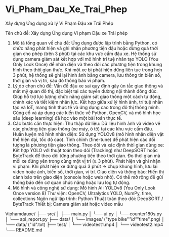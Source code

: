 # Vi_Pham_Dau_Xe_Trai_Phep

Xây dựng Ứng dụng xử lý Vi Phạm Đậu xe Trái Phép

Tên chủ đề:
Xây dựng Ứng dụng Vi phạm Đậu xe Trái phép
1. Mô tả tổng quan về chủ đề:
  Ứng dụng được lập trình bằng Python, có chức năng phát hiện và ghi nhận phương tiện đậu hoặc dừng quá thời gian cho phép (trên 3 phút) tại các khu vực cấm đậu xe.
  Hệ thống sử dụng camera giám sát kết hợp với mô hình trí tuệ nhân tạo YOLO (You Only Look Once) để nhận diện và theo dõi các phương tiện trong khung hình theo thời gian thực.
  Khi một xe bị phát hiện dừng liên tục trong hơn 3 phút, hệ thống sẽ ghi lại hình ảnh bằng camera, lưu thông tin biển số, thời gian và vị trí, sau đó thông báo vi phạm.
2. Lý do chọn chủ đề:
  Vấn đề đậu xe sai quy định gây ùn tắc giao thông và mất mỹ quan đô thị, đặc biệt tại các tuyến đường nội thành đông đúc.
  Giúp hỗ trợ lực lượng chức năng giám sát giao thông một cách tự động, chính xác và tiết kiệm nhân lực.
    Kết hợp giữa xử lý hình ảnh, trí tuệ nhân tạo và IoT, mang tính thực tế và ứng dụng cao trong đô thị thông minh.
Củng cố và áp dụng các kiến thức về Python, OpenCV, và mô hình học sâu (deep learning) đã học vào một bài toán thực tế.
3. Các bước cần thực hiện:
  Thu thập dữ liệu:
    Dữ liệu hình ảnh và video về các phương tiện giao thông (xe máy, ô tô) tại các khu vực cấm đậu.
  Huấn luyện mô hình nhận diện:
    Sử dụng YOLOv8 (mô hình nhận diện vật thể hiện đại, tốc độ cao).
    Tinh chỉnh (fine-tune) để phát hiện các đối tượng là phương tiện giao thông.
  Theo dõi và xác định thời gian dừng xe:
    Kết hợp YOLO với thuật toán theo dõi (Tracking) như DeepSORT hoặc ByteTrack để theo dõi từng phương tiện theo thời gian.
    Đo thời gian mà mỗi xe đứng yên trong cùng một vị trí (≥ 3 phút).
  Phát hiện và ghi nhận vi phạm:
    Khi phát hiện xe dừng quá 3 phút → chụp khung hình, lưu lại video hoặc ảnh, biển số, thời gian, vị trí.
  Giao diện và thông báo:
    Hiển thị cảnh báo trên giao diện (console hoặc web nhỏ).
    Có thể mở rộng để gửi thông báo đến cơ quan chức năng hoặc lưu log tự động.
4. Mô hình và công nghệ sử dụng:
  Mô hình AI: YOLOv8 (You Only Look Once version 8)
  Thư viện: OpenCV, Ultralytics YOLO, NumPy, time, collections
  Ngôn ngữ lập trình: Python
  Thuật toán theo dõi: DeepSORT / ByteTrack
  Thiết bị: Camera giám sát hoặc video mẫu

Viphamdauxe/
├── src/
│   ├── main.py
│   └── ui.py
│   └── counter180s.py
│   └── api_report.py
├── data/
│   └── images/ ("type bike"_"id"_"time".png)
│   └── data/ ("id".txt)
├── test/
│   └── videotest1.mp4
│   └── videotest2.mp4
└── README.md
